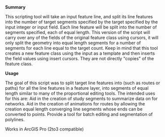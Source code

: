 <b>Summary</b>
 
 
This scripting tool will take an input feature line, and split its line features into the number of target segments specified by the target specified by the input integer or input field. Each line feature will be split into the number of segments specified, each of equal length. This version of the script will carry over any of the fields of the original feature class using cursors, it will only split the geometry into equal length segments for a number of segments for each line equal to the target count. Keep in mind that this tool creates a new feature class using the input as  a template and then inserts the field values using insert cursors. They are not directly "copies" of the feature class.
 
<b>Usage</b>
 
The goal of this script was to split target line features into (such as routes or paths) for all the line features in a feature layer, into segments of equal length similar to many of the proportional editing tools. The intended uses for this are:
Aid in the creation of study segments to summarize data on for networks.
Aid in the creation of animations for routes by allowing the creation equal length converging line segments whose ends can be converted to points.
Provide a tool for batch editing and segmentation of polylines.

Works in ArcGIS Pro (2to3 compatible)

